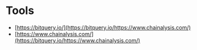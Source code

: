 # Tools

* [https://bitquery.io/](https://bitquery.io/https://www.chainalysis.com/)
* [https://www.chainalysis.com/](https://bitquery.io/https://www.chainalysis.com/)
